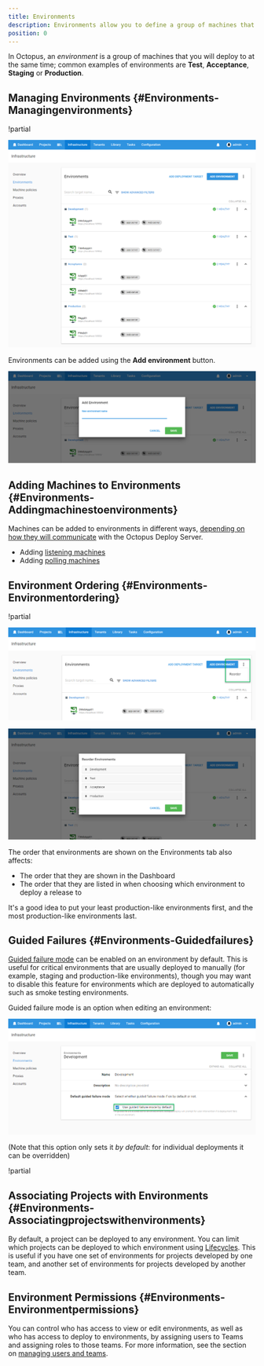 ```yaml
---
title: Environments
description: Environments allow you to define a group of machines that you will deploy to at the same time; common examples of environments are Dev, Test or Production.
position: 0
---
```


In Octopus, an *environment* is a group of machines that you will deploy to at the same time; common examples of environments are **Test**, **Acceptance**, **Staging** or **Production**.

## Managing Environments {#Environments-Managingenvironments}

!partial <location>

![](environments.png "width=500")

Environments can be added using the **Add environment** button.

![](add-environment.png "width=500")

## Adding Machines to Environments {#Environments-Addingmachinestoenvironments}

Machines can be added to environments in different ways, [depending on how they will communicate](/docs/infrastructure/windows-targets/index.md) with the Octopus Deploy Server.

- Adding [listening machines](/docs/infrastructure/windows-targets/listening-tentacles.md)
- Adding [polling machines](/docs/infrastructure/windows-targets/polling-tentacles.md)

## Environment Ordering {#Environments-Environmentordering}

!partial <reorder-link>

![](environment-reordering-button.png "width=500")

![](environment-reordering.png "width=500")

The order that environments are shown on the Environments tab also affects:

- The order that they are shown in the Dashboard
- The order that they are listed in when choosing which environment to deploy a release to

It's a good idea to put your least production-like environments first, and the most production-like environments last.

## Guided Failures {#Environments-Guidedfailures}

[Guided failure mode](/docsreleases/guided-failures.md) can be enabled on an environment by default. This is useful for critical environments that are usually deployed to manually (for example, staging and production-like environments), though you may want to disable this feature for environments which are deployed to automatically such as smoke testing environments.

Guided failure mode is an option when editing an environment:

![](guided-failure.png "width=500")

(Note that this option only sets it *by* *default*: for individual deployments it can be overridden)

!partial <guided-failure-indicator>

## Associating Projects with Environments {#Environments-Associatingprojectswithenvironments}

By default, a project can be deployed to any environment. You can limit which projects can be deployed to which environment using [Lifecycles](/docsprojects/lifecycles/index.md). This is useful if you have one set of environments for projects developed by one team, and another set of environments for projects developed by another team.

## Environment Permissions {#Environments-Environmentpermissions}

You can control who has access to view or edit environments, as well as who has access to deploy to environments, by assigning users to Teams and assigning roles to those teams. For more information, see the section on [managing users and teams](/docs/administration/managing-users-and-teams/index.md).
